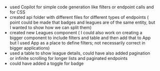 - used Copilot for simple code generation like filters or endpoint calls and for CSS
- created api folder with different files for different types of endpoints ( point could be made that badges and leagues are of the same entity, but I wanted to show how we can split them)
- created new Leagues component ( I could also work on creating a bigger component to include filters and table and then add that to App but I used App as a place to define filters; not necessarily correct in bigger applications)
- used a table to show league details, could have also added pagination or infinite scrolling for longer lists and paginated endpoints
- could have added a toggle for badge